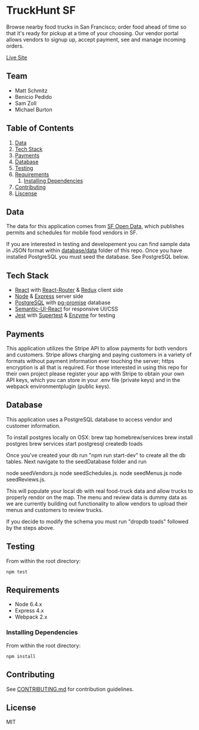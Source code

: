 # TruckHunt SF

Browse nearby food trucks in San Francisco; order food ahead of time so that it's ready for pickup at a time of your choosing. Our vendor portal allows vendors to signup up, accept payment, see and manage incoming orders. 

[Live Site]

## Team

  - Matt Schmitz
  - Benicio Pedido
  - Sam Zoll
  - Michael Burton

## Table of Contents

1. [Data](#Data)
1. [Tech Stack](#Tech-stack)
1. [Payments](#payments)
1. [Database](#database)
1. [Testing](#testing)
1. [Requirements](#requirements)
    1. [Installing Dependencies](#installing-dependencies)
1. [Contributing](#contributing)
1. [Liscense](#license)

## Data

The data for this application comes from [SF Open Data], which publishes permits and schedules for mobile food vendors in SF.

If you are interested in testing and developement you can find sample data in JSON format within [database/data](database/data) folder of this repo.  Once you have installed PostgreSQL you must seed the database. See PostgreSQL below. 

## Tech Stack
  - [React] with [React-Router] & [Redux] client side
  - [Node] & [Express] server side
  - [PostgreSQL] with [pg-promise] database
  - [Semantic-UI-React] for responsive UI/CSS
  - [Jest] with [Supertest] & [Enzyme] for testing


## Payments

This application utilizes the Stripe API to allow payments for both vendors and customers. Stripe allows charging and paying customers in a variety of formats without payment information ever touching the server; https encryption is all that is required. For those interested in using this repo for their own project please register your app with Stripe to obtain your own API keys, which you can store in your .env file (private keys) and in the webpack environmentplugin (public keys). 

## Database

This application uses a PostgreSQL database to access vendor and customer information. 

To install postgres locally on OSX:
brew tap homebrew/services
brew install postgres
brew services start postgresql
createdb toads

Once you've created your db run "npm run start-dev" to create all the db tables. Next navigate to the seedDatabase folder and run 

node seedVendors.js
node seedSchedules.js.
node seedMenus.js
node seedReviews.js.  

This will populate your local db with real food-truck data and allow trucks to properly rendor on the map. The menu and review data is dummy data as we are currently building out functionality to allow vendors to upload their menus and customers to review trucks.

If you decide to modify the schema you must run "dropdb toads" followed by the steps above.

## Testing

From within the root directory:
```
npm test
```

## Requirements

- Node 6.4.x
- Express 4.x
- Webpack 2.x

### Installing Dependencies

From within the root directory:
```
npm install
```

## Contributing

See [CONTRIBUTING.md](CONTRIBUTING.md) for contribution guidelines.

## License

MIT

[Live Site]:http://www.truckhuntsf.com
[SF Open Data]:https://datasf.org/opendata/
[React-Router]:https://github.com/ReactTraining/react-router
[React]:https://github.com/facebook/react
[Redux]:https://github.com/reactjs/redux
[Node]:https://github.com/nodejs
[Express]:https://github.com/expressjs/express
[PostgreSQL]:https://www.postgresql.org/
[pg-promise]:https://github.com/vitaly-t/pg-promise
[Semantic-UI-React]:https://github.com/Semantic-Org/Semantic-UI-React
[Jest]:https://github.com/facebook/jest
[Supertest]:https://github.com/visionmedia/supertest
[Enzyme]:https://github.com/airbnb/enzyme